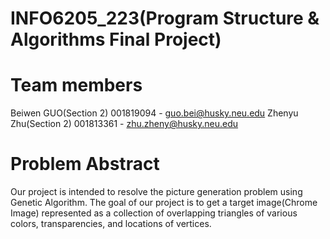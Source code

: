 # INFO6205_223(Program Structure & Algorithms Final Project)    
 # Team members
Beiwen GUO(Section 2) 001819094 - guo.bei@husky.neu.edu
Zhenyu Zhu(Section 2) 001813361 - zhu.zheny@husky.neu.edu
 # Problem Abstract
Our project is intended to resolve the picture generation problem using Genetic Algorithm. The goal of our project is to get a target image(Chrome Image) represented as a collection of overlapping triangles of various colors, transparencies, and locations of vertices.
